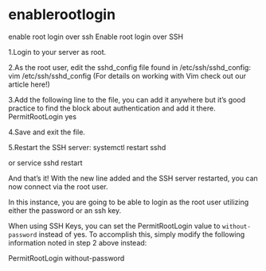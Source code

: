 # enablerootlogin
enable root login over ssh
Enable root login over SSH

1.Login to your server as root.

2.As the root user, edit the sshd_config file found in /etc/ssh/sshd_config:
vim /etc/ssh/sshd_config
(For details on working with Vim check out our article here!)

3.Add the following line to the file, you can add it anywhere but it’s good practice to find the block about authentication and add it there.
PermitRootLogin yes

4.Save and exit the file.

5.Restart the SSH server:
systemctl restart sshd

or
service sshd restart


And that’s it! With the new line added and the SSH server restarted, you can now connect via the root user.

In this instance, you are going to be able to login as the root user utilizing either the password or an ssh key.

When using SSH Keys, you can set the PermitRootLogin value to `without-password` instead of yes. To accomplish this, simply modify the following information noted in step 2 above instead:

PermitRootLogin without-password
